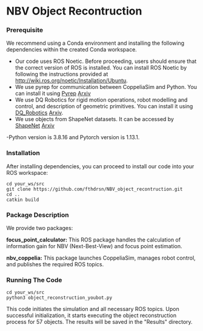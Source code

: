 # NBV Object Recontruction

### Prerequisite
We recommend using a Conda environment and installing the following dependencies within the created Conda workspace.

- Our code uses ROS Noetic. Before proceeding, users should ensure that the correct version of ROS is installed. You can install ROS Noetic by following the instructions provided at http://wiki.ros.org/noetic/Installation/Ubuntu.
- We use pyrep for communication between CoppeliaSim and Python. You can install it using [Pyrep](https://github.com/stepjam/PyRep)  [Arxiv](https://arxiv.org/abs/1906.11176)
- We use DQ Robotics for rigid motion operations, robot modelling and control, and description of geometric primitives. You can install it using [DQ_Robotics](https://dqrobotics.github.io) [Arxiv](https://arxiv.org/abs/1910.11612).
- We use objects from ShapeNet datasets. It can be accessed by [ShapeNet](https://shapenet.org) [Arxiv](https://arxiv.org/abs/1512.03012)

-Python version is 3.8.16 and Pytorch version is 1.13.1.

### Installation
After installing dependencies, you can proceed to install our code into your ROS workspace:

```
cd your_ws/src
git clone https://github.com/fthdrsn/NBV_object_recontruction.git
cd ..
catkin build
```
### Package Description

We provide two packages:

**focus_point_calculator:** This ROS package handles the calculation of information gain for NBV (Next-Best-View) and focus point estimation.

**nbv_coppelia:** This package launches CoppeliaSim, manages robot control, and publishes the required ROS topics.

### Running The Code
```
cd your_ws/src
python3 object_reconstruction_youbot.py
```
This code initiates the simulation and all necessary ROS topics. Upon successful initialization, it starts executing the object reconstruction process for 57 objects. The results will be saved in the "Results" directory.








